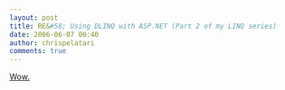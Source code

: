 ```yaml
---
layout: post
title: RE&#58; Using DLINQ with ASP.NET (Part 2 of my LINQ series)
date: 2006-06-07 00:40
author: chrispelatari
comments: true
---
```

<a href="http://weblogs.asp.net/scottgu/archive/2006/06/04/Using-DLINQ-with-ASP.NET-_2800_Part-2-of-my-LINQ-series_2900_.aspx">Wow.</a>
